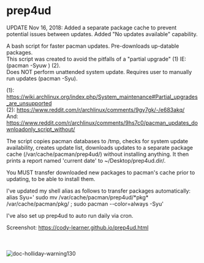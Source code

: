 # prep4ud<br>

UPDATE Nov 16, 2018: Added a separate package cache to prevent potential issues between updates. Added "No updates available" capability.

A bash script for faster pacman updates. Pre-downloads up-datable packages. <br>
This script was created to avoid the pitfalls of a "partial upgrade" (1) IE: (pacman -Syuw ) (2). <br>
Does NOT perform unattended system update. Requires user to manually run updates (pacman -Syu). <br>

(1): https://wiki.archlinux.org/index.php/System_maintenance#Partial_upgrades_are_unsupported <br>
(2): https://www.reddit.com/r/archlinux/comments/9gy7gk/-/e683akq/ <br>
And: https://www.reddit.com/r/archlinux/comments/9hs7c0/pacman_updates_downloadonly_script_without/ <br>
 
The script copies pacman databases to /tmp, checks for system update availability, creates update list, downloads updates to a separate package cache (/var/cache/pacman/prep4ud/) without installing anything. It then prints a report named 'current date' to ~/Desktop/prep4ud.dir/. 

You MUST transfer downloaded new packages to pacman's cache prior to updating, to be able to install them. <br>

I've updated my shell alias as follows to transfer packages automatically: <br>
alias Syu=' sudo mv /var/cache/pacman/prep4ud/\*pkg\* /var/cache/pacman/pkg/ ; sudo pacman --color=always -Syu' <br>

I've also set up prep4ud to auto run daily via cron.

Screenshot: https://cody-learner.github.io/prep4ud.html
<br>
<br>
<br>
<br>
![doc-holliday-warning130](https://user-images.githubusercontent.com/36802396/46517446-22060d80-c824-11e8-8c2d-9de5d900c938.png)
